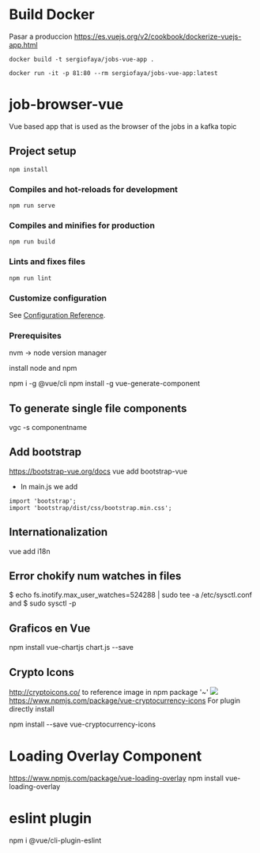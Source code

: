 # Build Docker
Pasar a produccion
https://es.vuejs.org/v2/cookbook/dockerize-vuejs-app.html
```
docker build -t sergiofaya/jobs-vue-app .

docker run -it -p 81:80 --rm sergiofaya/jobs-vue-app:latest

```

# job-browser-vue
Vue based app that is used as the browser of the jobs in a kafka topic

## Project setup
```
npm install
```

### Compiles and hot-reloads for development
```
npm run serve
```

### Compiles and minifies for production
```
npm run build
```

### Lints and fixes files
```
npm run lint
```

### Customize configuration
See [Configuration Reference](https://cli.vuejs.org/config/).



### Prerequisites
nvm -> node version manager

install node and npm

npm i -g @vue/cli
npm install -g vue-generate-component
## To generate single file components
vgc -s componentname
## Add bootstrap
https://bootstrap-vue.org/docs
vue add bootstrap-vue
* In main.js we add

```{js}
import 'bootstrap';
import 'bootstrap/dist/css/bootstrap.min.css';
```
## Internationalization
vue add i18n

## Error chokify num watches in files
$ echo fs.inotify.max_user_watches=524288 | sudo tee -a /etc/sysctl.conf
and
$ sudo sysctl -p

## Graficos en Vue
npm install vue-chartjs chart.js --save

## Crypto Icons
http://cryptoicons.co/
to reference image in npm package '~'
<img src="~cryptocurrency-icons/svg/color/kmd.svg" />
https://www.npmjs.com/package/vue-cryptocurrency-icons
For plugin directly install

npm install --save vue-cryptocurrency-icons

# Loading Overlay Component
https://www.npmjs.com/package/vue-loading-overlay
npm install vue-loading-overlay

#  eslint plugin
npm i @vue/cli-plugin-eslint
